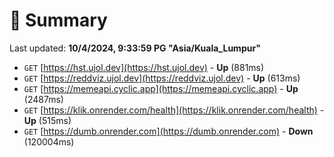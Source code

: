 # 📖 Summary
Last updated: **10/4/2024, 9:33:59 PG "Asia/Kuala_Lumpur"**

- `GET` [https://hst.ujol.dev](https://hst.ujol.dev) - **Up** (881ms)
- `GET` [https://reddviz.ujol.dev](https://reddviz.ujol.dev) - **Up** (613ms)
- `GET` [https://memeapi.cyclic.app](https://memeapi.cyclic.app) - **Up** (2487ms)
- `GET` [https://klik.onrender.com/health](https://klik.onrender.com/health) - **Up** (515ms)
- `GET` [https://dumb.onrender.com](https://dumb.onrender.com) - **Down** (120004ms)
